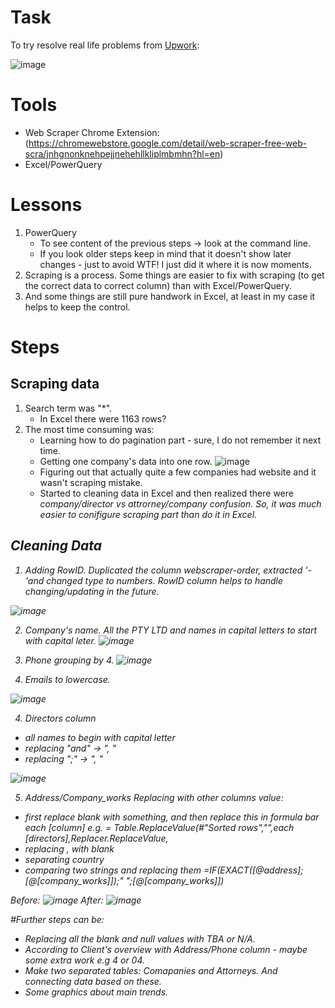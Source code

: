 # Task

To try resolve real life problems from [Upwork](https://www.upwork.com/freelance-jobs/apply/Data-Scraping-Extract-1164-Records-from-Website-into-Excel_~021889513767713286399/):

![image](https://github.com/user-attachments/assets/a44f284d-f97a-4fbf-86e5-4b8f19c87940)

# Tools

- Web Scraper Chrome Extension: (https://chromewebstore.google.com/detail/web-scraper-free-web-scra/jnhgnonknehpejjnehehllkliplmbmhn?hl=en)
- Excel/PowerQuery

# Lessons
1. PowerQuery
   - To see content of the previous steps -> look at the command line.
   - If you look older steps keep in mind that it doesn't show later changes - just to avoid WTF! I just did it where it is now moments.
2. Scraping is a process. Some things are easier to fix with scraping (to get the correct data to correct column) than with Excel/PowerQuery.
3. And some things are still pure handwork in Excel, at least in my case it helps to keep the control.

# Steps
## Scraping data

1. Search term was "*".
   - In Excel there were 1163 rows?
3. The most time consuming was:
   - Learning how to do pagination part - sure, I do not remember it next time.
   - Getting one company's data into one row.
![image](https://github.com/user-attachments/assets/d9deb2b5-7432-422b-9376-2fab8ba94340)
   - Figuring out that actually quite a few companies had website and it wasn't scraping mistake.
   - Started to cleaning data in Excel and then realized there were <em>company/director<em> vs <em>attrorney/company confusion<em>. So, it was much easier to conifigure scraping part than do it in Excel.
  

## Cleaning Data

1. Adding RowID. Duplicated the column webscraper-order, extracted '-'and changed type to numbers. RowID column helps to handle changing/updating in the future.
   
![image](https://github.com/user-attachments/assets/194a7b9b-c00f-48d0-8e89-ae88b10c596b)

2. Company's name. All the PTY LTD and names in capital letters to start with capital leter.
![image](https://github.com/user-attachments/assets/6c1ffcd8-fbe1-46a1-96c7-db578a9a0e1d)

3. Phone grouping by 4.
   ![image](https://github.com/user-attachments/assets/e0f93a40-adee-44d2-a5c6-74b5f05cb093)


2. Emails to lowercase.

![image](https://github.com/user-attachments/assets/8bc7dc79-3096-497a-a12f-277816b9763b)

4. Directors column
  - all names to begin with capital letter
  - replacing "and" -> ", "
  - replacing ";" -> ", "

![image](https://github.com/user-attachments/assets/d911d34b-8a15-4be5-9e55-fe266d0a70b0)

5. Address/Company_works
Replacing with other columns value:
- first replace blank with something, and then replace this in formula bar each [column]  e.g. = Table.ReplaceValue(#"Sorted rows","",each [directors],Replacer.ReplaceValue,
- replacing , with _blank_
- separating country
- comparing two strings and replacing them =IF(EXACT([@address];[@[company_works]]);" ";[@[company_works]])

Before:
![image](https://github.com/user-attachments/assets/5fee69e3-dda5-4439-a9ee-c28463fc1047)
After:
![image](https://github.com/user-attachments/assets/8dcdc955-ee72-4e0b-8d31-1f43a0cf471c)

#Further steps can be:
- Replacing all the <em>blank</em> and <em>null</em> values with TBA or N/A.
- According to Client's overview with Address/Phone column - maybe some extra work e.g 4 or 04.
- Make two separated tables: Comapanies and Attorneys. And connecting data based on these.
- Some graphics about main trends.
